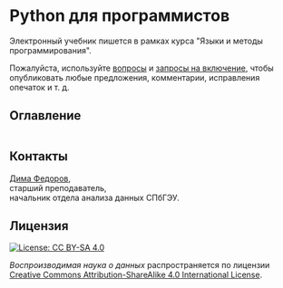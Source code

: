 # Python для программистов

Электронный учебник пишется в рамках курса "Языки и методы программирования".

Пожалуйста, используйте [вопросы](https://github.com/dm-fedorov/pybook/issues) и [запросы на включение](https://github.com/dm-fedorov/pybook/pulls), чтобы опубликовать любые предложения, комментарии, исправления опечаток и т. д.

## Оглавление

```{tableofcontents}
```

## Контакты
[Дима Федоров](https://dfedorov.spb.ru/), \
старший преподаватель, \
начальник отдела анализа данных СПбГЭУ.

## Лицензия

[![License: CC BY-SA 4.0](https://img.shields.io/badge/License-CC%20BY--SA%204.0-lightgrey.svg)](http://creativecommons.org/licenses/by-sa/4.0/)

_Воспроизводимая наука о данных_ распространяется по лицензии [Creative Commons Attribution-ShareAlike 4.0 International License](https://creativecommons.org/licenses/by-sa/4.0/).
